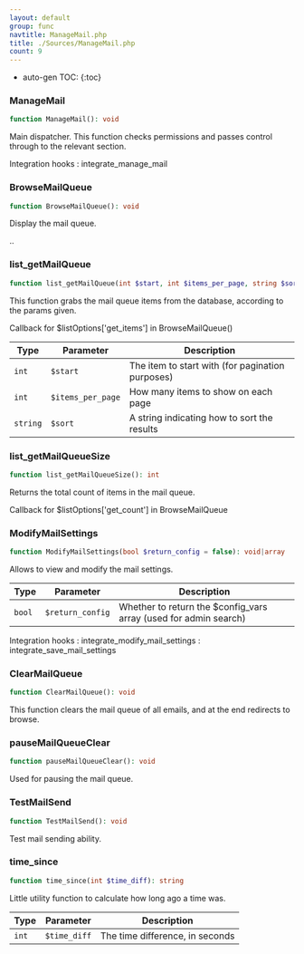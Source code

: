 ```yaml
---
layout: default
group: func
navtitle: ManageMail.php
title: ./Sources/ManageMail.php
count: 9
---
```

* auto-gen TOC:
{:toc}
### ManageMail

```php
function ManageMail(): void
```
Main dispatcher. This function checks permissions and passes control through to the relevant section.



Integration hooks
: integrate_manage_mail

### BrowseMailQueue

```php
function BrowseMailQueue(): void
```
Display the mail queue.

..

### list_getMailQueue

```php
function list_getMailQueue(int $start, int $items_per_page, string $sort): array
```
This function grabs the mail queue items from the database, according to the params given.

Callback for $listOptions['get_items'] in BrowseMailQueue()

Type|Parameter|Description
---|---|---
`int`|`$start`|The item to start with (for pagination purposes)
`int`|`$items_per_page`|How many items to show on each page
`string`|`$sort`|A string indicating how to sort the results

### list_getMailQueueSize

```php
function list_getMailQueueSize(): int
```
Returns the total count of items in the mail queue.

Callback for $listOptions['get_count'] in BrowseMailQueue

### ModifyMailSettings

```php
function ModifyMailSettings(bool $return_config = false): void|array
```
Allows to view and modify the mail settings.



Type|Parameter|Description
---|---|---
`bool`|`$return_config`|Whether to return the $config_vars array (used for admin search)

Integration hooks
: integrate_modify_mail_settings
: integrate_save_mail_settings

### ClearMailQueue

```php
function ClearMailQueue(): void
```
This function clears the mail queue of all emails, and at the end redirects to browse.



### pauseMailQueueClear

```php
function pauseMailQueueClear(): void
```
Used for pausing the mail queue.



### TestMailSend

```php
function TestMailSend(): void
```
Test mail sending ability.



### time_since

```php
function time_since(int $time_diff): string
```
Little utility function to calculate how long ago a time was.



Type|Parameter|Description
---|---|---
`int`|`$time_diff`|The time difference, in seconds

